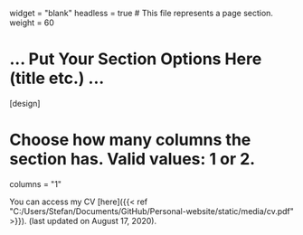widget = "blank"
headless = true  # This file represents a page section.
weight = 60
# ... Put Your Section Options Here (title etc.) ...

[design]
  # Choose how many columns the section has. Valid values: 1 or 2.
  columns = "1"
  
  You can access my CV [here]({{< ref "C:/Users/Stefan/Documents/GitHub/Personal-website/static/media/cv.pdf" >}}). (last updated on August 17, 2020).